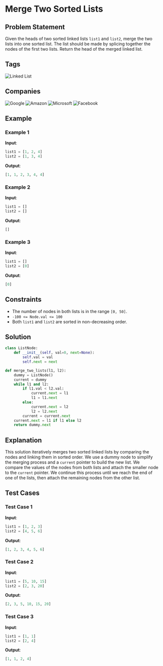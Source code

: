# Merge Two Sorted Lists

## Problem Statement
Given the heads of two sorted linked lists `list1` and `list2`, merge the two lists into one sorted list. The list should be made by splicing together the nodes of the first two lists. Return the head of the merged linked list.

## Tags
![Linked List](https://img.shields.io/badge/-Linked%20List-blue)

## Companies
![Google](https://img.shields.io/badge/-Google-red) ![Amazon](https://img.shields.io/badge/-Amazon-orange) ![Microsoft](https://img.shields.io/badge/-Microsoft-blue) ![Facebook](https://img.shields.io/badge/-Facebook-darkblue)

## Example
### Example 1
**Input**: 
```python
list1 = [1, 2, 4]
list2 = [1, 3, 4]
```
**Output**: 
```python
[1, 1, 2, 3, 4, 4]
```

### Example 2
**Input**: 
```python
list1 = []
list2 = []
```
**Output**: 
```python
[]
```

### Example 3
**Input**: 
```python
list1 = []
list2 = [0]
```
**Output**: 
```python
[0]
```

## Constraints
- The number of nodes in both lists is in the range `[0, 50]`.
- `-100 <= Node.val <= 100`
- Both `list1` and `list2` are sorted in non-decreasing order.

## Solution
```python
class ListNode:
    def __init__(self, val=0, next=None):
        self.val = val
        self.next = next

def merge_two_lists(l1, l2):
    dummy = ListNode()
    current = dummy
    while l1 and l2:
        if l1.val < l2.val:
            current.next = l1
            l1 = l1.next
        else:
            current.next = l2
            l2 = l2.next
        current = current.next
    current.next = l1 if l1 else l2
    return dummy.next
```

## Explanation
This solution iteratively merges two sorted linked lists by comparing the nodes and linking them in sorted order. We use a dummy node to simplify the merging process and a `current` pointer to build the new list. We compare the values of the nodes from both lists and attach the smaller node to the `current` pointer. We continue this process until we reach the end of one of the lists, then attach the remaining nodes from the other list.

## Test Cases
### Test Case 1
**Input**: 
```python
list1 = [1, 2, 3]
list2 = [4, 5, 6]
```
**Output**: 
```python
[1, 2, 3, 4, 5, 6]
```

### Test Case 2
**Input**: 
```python
list1 = [5, 10, 15]
list2 = [2, 3, 20]
```
**Output**: 
```python
[2, 3, 5, 10, 15, 20]
```

### Test Case 3
**Input**: 
```python
list1 = [1, 1]
list2 = [2, 4]
```
**Output**: 
```python
[1, 1, 2, 4]
```
